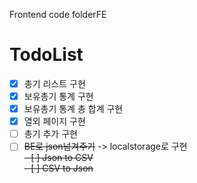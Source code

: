 Frontend code folderFE 

# TodoList
- [x] 총기 리스트 구현  
- [x] 보유총기 통계 구현  
- [x] 보유총기 통계 총 합계 구현
- [x] 열외 페이지 구현  
- [ ] 총기 추가 구현  
- [ ] ~~BE로 json넘겨주기~~ -> localstorage로 구현  
~~- [ ] Json to CSV~~  
~~- [ ] CSV to Json~~  
